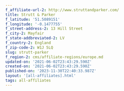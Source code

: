 ```yaml
---
f_affiliate-url-2: http://www.struttandparker.com/
title: Strutt & Parker
f_latitude: '51.5089151'
f_longitude: '-0.1477755'
f_street-address-2: 13 Hill Street­
f_city-2: Mayfair­
f_state-addbreviated-2: LV­
f_country-2: England
f_zip-code-2: W1J 5LQ
slug: strutt-parker
f_region-2: cms/affiliate-regions/europe.md
updated-on: '2021-06-02T23:43:29.590Z'
created-on: '2021-06-02T23:43:29.590Z'
published-on: '2023-11-30T22:40:33.987Z'
layout: '[all-affiliates].html'
tags: all-affiliates
---
```



